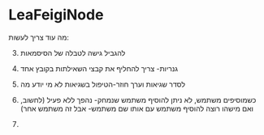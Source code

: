 # LeaFeigiNode
מה עוד צריך לעשות:

3. להגביל גישה לטבלה של הסיסמאות

11. גנריות- צריך להחליף את קבצי השאילתות בקובץ אחד

15. לסדר שגיאות וערך חוזר-הטיפול בשגיאות לא מי יודע מה
16. כשמוסיפים משתמש, לא ניתן להוסיף משתמש שנמחק- נהפך ללא פעיל (לחשוב, ואם מישהו רוצה להוסיף משתמש עם אותו שם משתמש- אבל זה משתמש אחר)
17. 
